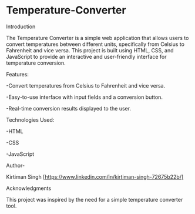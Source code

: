 # Temperature-Converter

Introduction

The Temperature Converter is a simple web application that allows users to convert temperatures between different units, specifically from Celsius to Fahrenheit and vice versa. This project is built using HTML, CSS, and JavaScript to provide an interactive and user-friendly interface for temperature conversion.

Features:

-Convert temperatures from Celsius to Fahrenheit and vice versa.

-Easy-to-use interface with input fields and a conversion button.

-Real-time conversion results displayed to the user.

Technologies Used:

-HTML

-CSS

-JavaScript

Author-

Kirtiman Singh
[https://www.linkedin.com/in/kirtiman-singh-72675b22b/]

Acknowledgments

This project was inspired by the need for a simple temperature converter tool.


